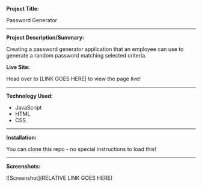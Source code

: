 **Project Title:**

Password Generator

---

**Project Description/Summary:**

Creating a password generator application that an employee can use to generate a random password matching selected criteria.

**Live Site:**

Head over to [LINK GOES HERE] to view the page live!

---

**Technology Used:**

- JavaScript
- HTML
- CSS

---

**Installation:**

You can clone this repo - no special instructions to load this!

---

**Screenshots:**

![Screenshot](RELATIVE LINK GOES HERE)
